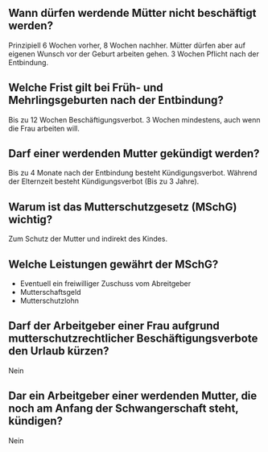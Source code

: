 
## Wann dürfen werdende Mütter nicht beschäftigt werden?
Prinzipiell 6 Wochen vorher, 8 Wochen nachher. Mütter dürfen aber auf eigenen Wunsch vor der Geburt arbeiten gehen.
3 Wochen Pflicht nach der Entbindung.
## Welche Frist gilt bei Früh- und Mehrlingsgeburten nach der Entbindung?
Bis zu 12 Wochen Beschäftigungsverbot. 3 Wochen mindestens, auch wenn die Frau arbeiten will.

## Darf einer werdenden Mutter gekündigt werden?
Bis zu 4 Monate nach der Entbindung besteht Kündigungsverbot.
Während der Elternzeit besteht Kündigungsverbot (Bis zu 3 Jahre).

## Warum ist das Mutterschutzgesetz (MSchG) wichtig?
Zum Schutz der Mutter und indirekt des Kindes.
## Welche Leistungen gewährt der MSchG?
+ Eventuell ein freiwilliger Zuschuss vom Abreitgeber 
+ Mutterschaftsgeld
+ Mutterschutzlohn

## Darf der Arbeitgeber einer Frau aufgrund mutterschutzrechtlicher Beschäftigungsverbote den Urlaub kürzen?
Nein
## Dar ein Arbeitgeber einer werdenden Mutter, die noch am Anfang der Schwangerschaft steht, kündigen?
Nein 

